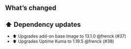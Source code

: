 ## What’s changed

## ⬆️ Dependency updates

- ⬆️ Upgrades add-on base image to 13.1.0 @frenck (#37)
- ⬆️ Upgrades Uptime Kuma to 1.19.5 @frenck (#38)

